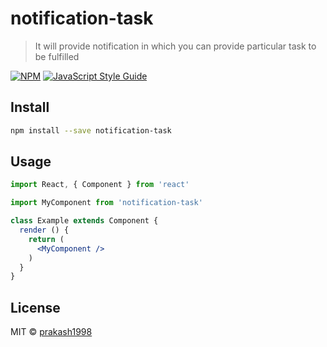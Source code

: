 # notification-task

> It will provide notification in which you can provide particular task to be fulfilled

[![NPM](https://img.shields.io/npm/v/notification-task.svg)](https://www.npmjs.com/package/notification-task) [![JavaScript Style Guide](https://img.shields.io/badge/code_style-standard-brightgreen.svg)](https://standardjs.com)

## Install

```bash
npm install --save notification-task
```

## Usage

```jsx
import React, { Component } from 'react'

import MyComponent from 'notification-task'

class Example extends Component {
  render () {
    return (
      <MyComponent />
    )
  }
}
```

## License

MIT © [prakash1998](https://github.com/prakash1998)
